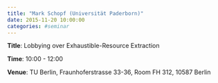 ```yaml
---
title: "Mark Schopf (Universität Paderborn)"
date: 2015-11-20 10:00:00
categories: #seminar
---
```


**Title**: Lobbying over Exhaustible-Resource Extraction  

**Time**: 10:00 - 12:00  

**Venue**: TU Berlin, Fraunhoferstrasse 33-36, Room FH 312, 10587 Berlin
